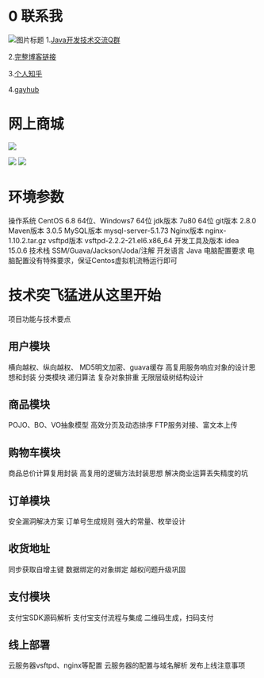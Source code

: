 # 0 联系我
![](http://upload-images.jianshu.io/upload_images/4685968-6a8b28d2fd95e8b7?imageMogr2/auto-orient/strip%7CimageView2/2/w/1240 "图片标题") 
1.[Java开发技术交流Q群](https://jq.qq.com/?_wv=1027&k=5UB4P1T)

2.[完整博客链接](http://www.shishusheng.com)

3.[个人知乎](http://www.zhihu.com/people/shi-shu-sheng-)

4.[gayhub](https://github.com/Wasabi1234)

# 网上商城

![](https://upload-images.jianshu.io/upload_images/4685968-0b87d095958f18cf.png?imageMogr2/auto-orient/strip%7CimageView2/2/w/1240)

![](https://upload-images.jianshu.io/upload_images/4685968-4a0b2062fe1db9bf.png?imageMogr2/auto-orient/strip%7CimageView2/2/w/1240)
![](https://upload-images.jianshu.io/upload_images/4685968-4f10f0607a5c4b03.png?imageMogr2/auto-orient/strip%7CimageView2/2/w/1240)

# 环境参数
操作系统 CentOS 6.8 64位、Windows7 64位 
jdk版本 7u80 64位 
git版本 2.8.0 
Maven版本 3.0.5 
MySQL版本 mysql-server-5.1.73 
Nginx版本 nginx-1.10.2.tar.gz 
vsftpd版本 vsftpd-2.2.2-21.el6.x86_64 
开发工具及版本 idea 15.0.6 技术栈 SSM/Guava/Jackson/Joda/注解 
开发语言 Java 
电脑配置要求 电脑配置没有特殊要求，保证Centos虚拟机流畅运行即可

# 技术突飞猛进从这里开始
项目功能与技术要点

## 用户模块
横向越权、纵向越权、
MD5明文加密、guava缓存
高复用服务响应对象的设计思想和封装
分类模块
递归算法
复杂对象排重
无限层级树结构设计

## 商品模块
POJO、BO、VO抽象模型
高效分页及动态排序
FTP服务对接、富文本上传

## 购物车模块
商品总价计算复用封装
高复用的逻辑方法封装思想
解决商业运算丢失精度的坑

## 订单模块
安全漏洞解决方案
订单号生成规则
强大的常量、枚举设计

## 收货地址
同步获取自增主键
数据绑定的对象绑定
越权问题升级巩固

## 支付模块
支付宝SDK源码解析
支付宝支付流程与集成
二维码生成，扫码支付

## 线上部署
云服务器vsftpd、nginx等配置
云服务器的配置与域名解析
发布上线注意事项
